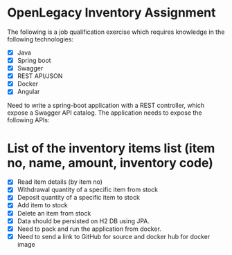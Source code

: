 # OpenLegacy Inventory Assignment

The following is a job qualification exercise which requires knowledge in the following technologies:

- [x] Java
- [x] Spring boot
- [x] Swagger
- [x] REST API/JSON
- [x] Docker
- [x] Angular

Need to write a spring-boot application with a REST controller, which expose a Swagger API catalog.
The application needs to expose the following APIs:

# List of the inventory items list (item no, name, amount, inventory code)

- [x] Read item details (by item no)
- [x] Withdrawal quantity of a specific item from stock
- [x] Deposit quantity of a specific item to stock
- [x] Add item to stock
- [x] Delete an item from stock
- [x] Data should be persisted on H2 DB using JPA.
- [x] Need to pack and run the application from docker.
- [x] Need to send a link to GitHub for source and docker hub for docker image
